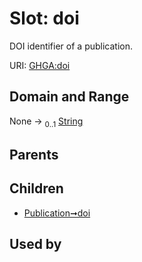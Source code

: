 
# Slot: doi


DOI identifier of a publication.

URI: [GHGA:doi](https://w3id.org/GHGA/doi)


## Domain and Range

None &#8594;  <sub>0..1</sub> [String](types/String.md)

## Parents


## Children

 *  [Publication➞doi](Publication_doi.md)

## Used by

